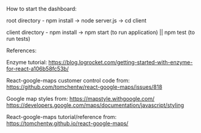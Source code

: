 How to start the dashboard:

root directory - npm install -> node server.js -> cd client

client directory - npm install -> npm start (to run application) || npm test (to run tests)


References:

Enzyme tutorial: 
https://blog.logrocket.com/getting-started-with-enzyme-for-react-a106b58fc53b/

React-google-maps customer control code from: 
https://github.com/tomchentw/react-google-maps/issues/818

Google map styles from:
https://mapstyle.withgoogle.com/
https://developers.google.com/maps/documentation/javascript/styling

React-google-maps tutorial/reference from:
https://tomchentw.github.io/react-google-maps/
